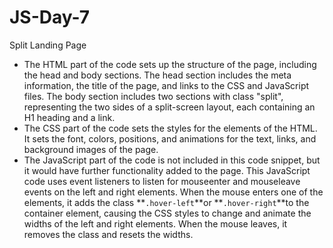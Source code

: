 # JS-Day-7
Split Landing Page

- The HTML part of the code sets up the structure of the page, including the head and body sections. The head section includes the meta information, the title of the page, and links to the CSS and JavaScript files. The body section includes two sections with class "split", representing the two sides of a split-screen layout, each containing an H1 heading and a link.
- The CSS part of the code sets the styles for the elements of the HTML. It sets the font, colors, positions, and animations for the text, links, and background images of the page.
- The JavaScript part of the code is not included in this code snippet, but it would have further functionality added to the page. This JavaScript code uses event listeners to listen for mouseenter and mouseleave events on the left and right elements. When the mouse enters one of the elements, it adds the class **`.hover-left`**or **`.hover-right`**to the container element, causing the CSS styles to change and animate the widths of the left and right elements. When the mouse leaves, it removes the class and resets the widths.
